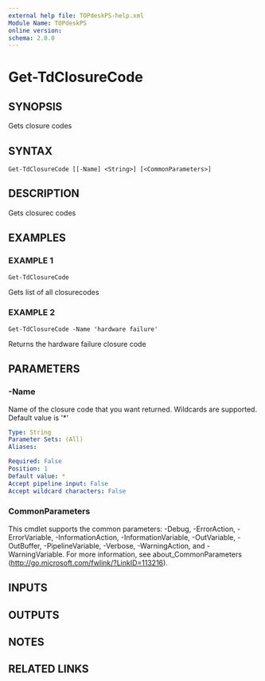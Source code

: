 ```yaml
---
external help file: TOPdeskPS-help.xml
Module Name: TOPdeskPS
online version:
schema: 2.0.0
---
```


# Get-TdClosureCode

## SYNOPSIS
Gets closure codes

## SYNTAX

```
Get-TdClosureCode [[-Name] <String>] [<CommonParameters>]
```

## DESCRIPTION
Gets closurec codes

## EXAMPLES

### EXAMPLE 1
```
Get-TdClosureCode
```

Gets list of all closurecodes

### EXAMPLE 2
```
Get-TdClosureCode -Name 'hardware failure'
```

Returns the hardware failure closure code

## PARAMETERS

### -Name
Name of the closure code that you want returned.
Wildcards are supported.
Default value is '*'

```yaml
Type: String
Parameter Sets: (All)
Aliases:

Required: False
Position: 1
Default value: *
Accept pipeline input: False
Accept wildcard characters: False
```

### CommonParameters
This cmdlet supports the common parameters: -Debug, -ErrorAction, -ErrorVariable, -InformationAction, -InformationVariable, -OutVariable, -OutBuffer, -PipelineVariable, -Verbose, -WarningAction, and -WarningVariable.
For more information, see about_CommonParameters (http://go.microsoft.com/fwlink/?LinkID=113216).

## INPUTS

## OUTPUTS

## NOTES

## RELATED LINKS
